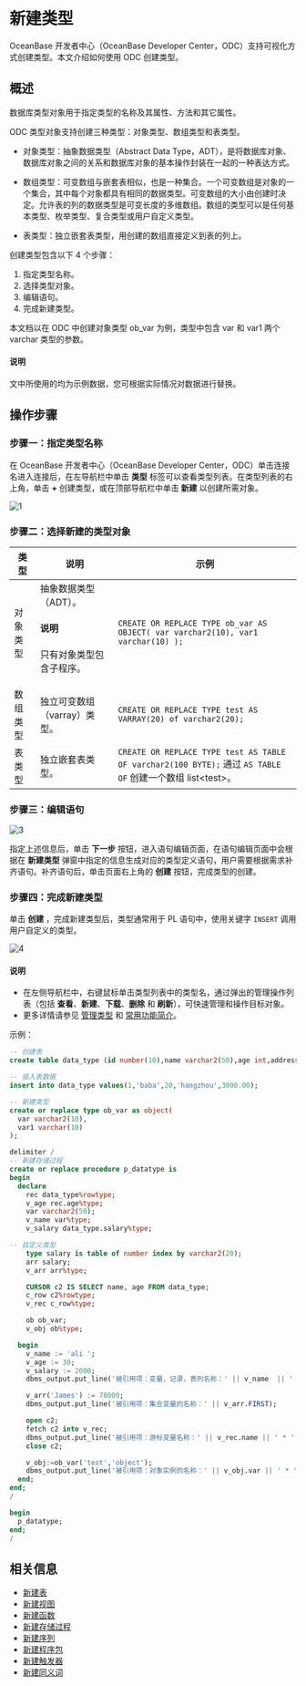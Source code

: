 新建类型 
=========================

OceanBase 开发者中心（OceanBase Developer Center，ODC）支持可视化方式创建类型。本文介绍如何使用 ODC 创建类型。

概述 
-----------------------

数据库类型对象用于指定类型的名称及其属性、方法和其它属性。

ODC 类型对象支持创建三种类型：对象类型、数组类型和表类型。

* 对象类型：抽象数据类型（Abstract Data Type，ADT），是将数据库对象、数据库对象之间的关系和数据库对象的基本操作封装在一起的一种表达方式。

* 数组类型：可变数组与嵌套表相似，也是一种集合。一个可变数组是对象的一个集合，其中每个对象都具有相同的数据类型。可变数组的大小由创建时决定。允许表的列的数据类型是可变长度的多维数组。数组的类型可以是任何基本类型、枚举类型、复合类型或用户自定义类型。

* 表类型：独立嵌套表类型，用创建的数组直接定义到表的列上。

创建类型包含以下 4 个步骤：

1. 指定类型名称。
2. 选择类型对象。
3. 编辑语句。
4. 完成新建类型。

本文档以在 ODC 中创建对象类型 ob_var 为例，类型中包含 var 和 var1 两个 varchar 类型的参数。

<main id="notice" type='explain'>
   <h4>说明</h4>
   <p>文中所使用的均为示例数据，您可根据实际情况对数据进行替换。</p>
</main>

操作步骤 
-------------------------

### 步骤一：指定类型名称

在 OceanBase 开发者中心（OceanBase Developer Center，ODC）单击连接名进入连接后，在左导航栏中单击 **类型** 标签可以查看类型列表。在类型列表的右上角，单击 **+** 创建类型，或在顶部导航栏中单击 **新建** 以创建所需对象。

![1](https://obbusiness-private.oss-cn-shanghai.aliyuncs.com/doc/img/odc/333/%E7%B1%BB%E5%9E%8B-%E6%96%B0%E5%BB%BA%E7%B1%BB%E5%9E%8B-%E6%AD%A5%E9%AA%A41.png)

### 步骤二：选择新建的类型对象

|  类型  |  说明   |  示例 |
|--------|----------|-----------|
| 对象类型 | 抽象数据类型（ADT）。<main id="notice" type='explain'><h4>说明</h4><p>只有对象类型包含子程序。</p></main>|  ``` CREATE OR REPLACE TYPE ob_var AS OBJECT( var varchar2(10), var1 varchar(10) ); ```    |
| 数组类型 | 独立可变数组（varray）类型。  | ``` CREATE OR REPLACE TYPE test AS VARRAY(20) of varchar2(20); ```  |
| 表类型  | 独立嵌套表类型。 | ``` CREATE OR REPLACE TYPE test AS TABLE OF varchar2(100 BYTE); ```  通过 `AS TABLE OF` 创建一个数组 list\<test\>。 |

### 步骤三：编辑语句

![3](https://obbusiness-private.oss-cn-shanghai.aliyuncs.com/doc/img/odc/340/%E6%96%B0%E5%BB%BA%E7%B1%BB%E5%9E%8B-%E6%AD%A5%E9%AA%A43.png)

指定上述信息后，单击 **下一步** 按钮，进入语句编辑页面，在语句编辑页面中会根据在 **新建类型** 弹窗中指定的信息生成对应的类型定义语句，用户需要根据需求补齐语句。补齐语句后，单击页面右上角的 **创建** 按钮，完成类型的创建。

### 步骤四：完成新建类型

单击 **创建** ，完成新建类型后，类型通常用于 PL 语句中，使用关键字 `INSERT` 调用用户自定义的类型。

![4](https://obbusiness-private.oss-cn-shanghai.aliyuncs.com/doc/img/odc/420/900.database-objects/8.web-odc-type-objects/1.png)

<main id="notice" type='explain'>
   <h4>说明</h4>
   <ul>
   <li>在左侧导航栏中，右键鼠标单击类型列表中的类型名，通过弹出的管理操作列表（包括 <strong>查看</strong>、<strong>新建</strong>、<strong>下载</strong>、<strong>删除</strong> 和 <strong>刷新</strong>），可快速管理和操作目标对象。</li>
   <li>更多详情请参见 <a href="../800.web-odc-type-objects/300.web-odc-manage-types.md">管理类型</a> 和 <a href="../../../1350.feature-details.md">常用功能简介</a>。</li>
   </ul>
</main>

示例：

```sql
-- 创建表
create table data_type (id number(10),name varchar2(50),age int,address varchar2(50),salary float);

-- 插入表数据
insert into data_type values(1,'baba',20,'hangzhou',3000.00);

-- 新建类型
create or replace type ob_var as object(
  var varchar2(10),
  var1 varchar(10)
);

delimiter /
-- 新建存储过程
create or replace procedure p_datatype is
begin
  declare
    rec data_type%rowtype;
    v_age rec.age%type;
    var varchar2(50);
    v_name var%type;
    v_salary data_type.salary%type;

-- 自定义类型
    type salary is table of number index by varchar2(20);
    arr salary;
    v_arr arr%type;

    CURSOR c2 IS SELECT name, age FROM data_type;
    c_row c2%rowtype;
    v_rec c_row%type;

    ob ob_var;
    v_obj ob%type;

  begin
    v_name := 'ali ';
    v_age := 30;
    v_salary := 2000;
    dbms_output.put_line('被引用项：变量，记录，表列名称：' || v_name  || ' * ' || v_age || ' * ' || v_salary);

    v_arr('James') := 78000;
    dbms_output.put_line('被引用项：集合变量的名称：' || v_arr.FIRST);

    open c2;
    fetch c2 into v_rec;
    dbms_output.put_line('被引用项：游标变量名称：' || v_rec.name || ' * ' || v_rec.age);
    close c2;

    v_obj:=ob_var('test','object');
    dbms_output.put_line('被引用项：对象实例的名称：' || v_obj.var || ' * ' || v_obj.var1);
  end;
end;
/

begin
  p_datatype;
end;
/
```

相关信息 
-------------------------

* [新建表](../100.web-odc-table-objects/200.web-odc-create-a-table.md)
* [新建视图](../200.web-odc-view-objects/200.web-odc-create-a-view.md)
* [新建函数](../300.web-odc-function-objects/200.web-odc-create-a-function.md)
* [新建存储过程](../400.web-odc-stored-procedure-objects/200.web-odc-create-a-stored-procedure.md)
* [新建序列](../500.web-odc-sequence-objects/200.web-odc-create-a-sequence.md)
* [新建程序包](../600.web-odc-package-objects/200.web-odc-create-a-program-package.md)
* [新建触发器](../700.web-odc-trigger-objects/200.web-odc-create-a-trigger.md)
* [新建同义词](../900.web-odc-synonym-objects/200.web-odc-create-a-synonym.md)
